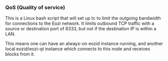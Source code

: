 ### QoS (Quality of service) ###

This is a Linux bash script that will set up tc to limit the outgoing bandwidth for connections to the Eozi network. It limits outbound TCP traffic with a source or destination port of 8333, but not if the destination IP is within a LAN.

This means one can have an always-on eozid instance running, and another local eozid/eozi-qt instance which connects to this node and receives blocks from it.
